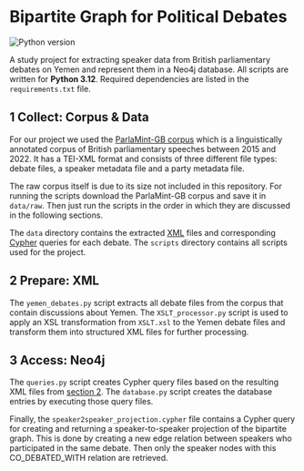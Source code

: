 
# Bipartite Graph for Political Debates

![Python version](https://img.shields.io/badge/python-3.12%2B-blue)

A study project for extracting speaker data from British parliamentary debates on Yemen and represent them in a Neo4j database. All scripts are written for **Python 3.12**. Required dependencies are listed in the ``requirements.txt`` file.

## 1 Collect: Corpus & Data

For our project we used the [ParlaMint-GB corpus](https://www.clarin.si/repository/xmlui/handle/11356/1912 "ParlaMint-GB") which is a linguistically annotated corpus of British parliamentary speeches between 2015 and 2022. It has a TEI-XML format and consists of three different file types: debate files, a speaker metadata file and a party metadata file.

The raw corpus itself is due to its size not included in this repository. For running the scripts download the ParlaMint-GB corpus and save it in ``data/raw``. Then just run the scripts in the order in which they are discussed in the following sections.

The ``data`` directory contains the extracted [XML](./data/xml/) files and corresponding [Cypher](./data/queries/) queries for each debate. The ``scripts`` directory contains all scripts used for the project.

## 2 Prepare: XML

The ``yemen_debates.py`` script extracts all debate files from the corpus that contain discussions about Yemen.
The ``XSLT_processor.py`` script is used to apply an XSL transformation from ``XSLT.xsl`` to the Yemen debate files and transform them into structured XML files for further processing.

## 3 Access: Neo4j

The ``queries.py`` script creates Cypher query files based on the resulting XML files from [section 2](#2-prepare-xml). The ``database.py`` script creates the database entries by executing those query files.

Finally, the ``speaker2speaker_projection.cypher`` file contains a Cypher query for creating and returning a speaker-to-speaker projection of the bipartite graph. This is done by creating a new edge relation between speakers who participated in the same debate. Then only the speaker nodes with this CO_DEBATED_WITH relation are retrieved.
